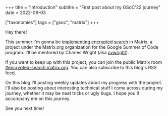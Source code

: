 +++
title = "Introduction"
subtitle = "First post about my GSoC'22 journey"
date = 2022-06-03

["taxonomies"]
tags = ["gsoc", "matrix"]
+++

Hey there!

This summer I'm gonna be [implementing encrypted search](http://summerofcode.withgoogle.com/programs/2022/projects/xjCmlvMW) in Matrix, a project under the Matrix.org organization for the Google Summer of Code program. I'll be mentored by Charles Wright (aka [cvwright](http://github.com/cvwright)).

If you want to keep up with this project, you can join the public Matrix room [#encrypted-search:matrix.org](http://matrix.to/#/#encrypted-search:matrix.org). You can also subscribe to this blog's RSS feed.

<!-- more -->

On this blog I'll posting weekly updates about my progress with the project. I'll also be posting about interesting technical stuff I come across during my journey, whether it may be neat tricks or ugly bugs. I hope you'll accompany me on this journey.

See you next time!

